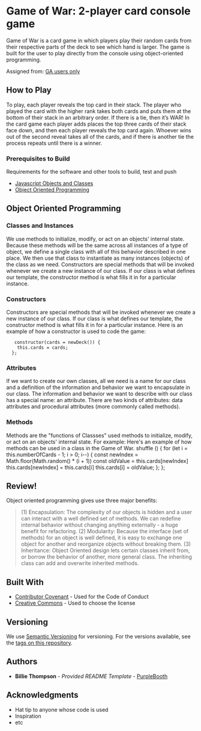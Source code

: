 # Game of War: 2-player card console game

Game of War is a card game in which players play their random cards from their respective parts of the deck to see which hand is larger. The game is built for the user to play directly from the console using object-oriented programming.

Assigned from:
[GA users only](https://git.generalassemb.ly/dc-wdi-fundamentals/game-of-war)

## How to Play

To play, each player reveals the top card in their stack. The player who played the card with the higher rank takes both cards and puts them at the bottom of their stack in an arbitrary order. If there is a tie, then it’s WAR! In the card game each player adds places the top three cards of their stack face down, and then each player reveals the top card again. Whoever wins out of the second reveal takes all of the cards, and if there is another tie the process repeats until there is a winner.

### Prerequisites to Build

Requirements for the software and other tools to build, test and push 
- [Javascript Objects and Classes](https://git.generalassemb.ly/dc-wdi-fundamentals/objects-intro)
- [Object Oriented Programming](https://git.generalassemb.ly/dc-wdi-fundamentals/javascript-oop/blob/master/object-oriented-javascript.md)

## Object Oriented Programming


### Classes and Instances
We use methods to initialize, modify, or act on an objects' internal state.
Because these methods will be the same across all instances of a type of object, we define a single class with all of this behavior described in one place.
We then use that class to instantiate as many instances (objects) of the class as we need.
Constructors are special methods that will be invoked whenever we create a new instance of our class. If our class is what defines our template, the constructor method is what fills it in for a particular instance.

### Constructors

Constructors are special methods that will be invoked whenever we create a new instance of our class. If our class is what defines our template, the constructor method is what fills it in for a particular instance.
Here is an example of how a constructor is used to code the game: 

       constructor(cards = newDeck()) {
        this.cards = cards;
      };
### Attributes
If we want to create our own classes, all we need is a name for our class and a definition of the information and behavior we want to encapsulate in our class. The information and behavior we want to describe with our class has a special name: an attribute. There are two kinds of attributes: data attributes and procedural attributes (more commonly called methods).

### Methods
Methods are the "functions of Classses" used methods to initialize, modify, or act on an objects' internal state. For example:
Here's an example of how methods can be used in a class in the Game of War.
    shuffle () {
      for (let i = this.numberOfCards - 1; i > 0; i--) {
          const newIndex = Math.floor(Math.random() * (i + 1))
          const oldValue = this.cards[newIndex]
          this.cards[newIndex] = this.cards[i]
          this.cards[i] = oldValue;
      };
    };

## Review!

Object oriented programming gives use three major benefits:

> (1) Encapsulation: The complexity of our objects is hidden and a user can interact with a well defined set of methods. We can redefine internal behavior without changing anything externally - a huge benefit for refactoring.
(2) Modularity: Because the interface (set of methods) for an object is well defined, it is easy to exchange one object for another and reorganize objects without breaking them.
(3) Inheritance: Object Oriented design lets certain classes inherit from, or borrow the behavior of another, more general class. The inheriting class can add and overwrite inherited methods.

## Built With

  - [Contributor Covenant](https://www.contributor-covenant.org/) - Used
    for the Code of Conduct
  - [Creative Commons](https://creativecommons.org/) - Used to choose
    the license

## Versioning

We use [Semantic Versioning](http://semver.org/) for versioning. For the versions
available, see the [tags on this
repository](https://github.com/PurpleBooth/a-good-readme-template/tags).

## Authors

  - **Billie Thompson** - *Provided README Template* -
    [PurpleBooth](https://github.com/PurpleBooth)


## Acknowledgments

  - Hat tip to anyone whose code is used
  - Inspiration
  - etc
